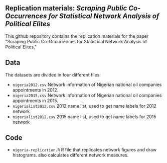 Replication materials: _Scraping Public Co-Occurrences for Statistical Network Analysis of Political Elites_
--------------

This github repository contains the replication materials for the paper "Scraping Public Co-Occurrences for Statistical Network Analysis of Political Elites,"

## Data

The datasets are divided in four different files:

-  `nigeria2012.csv`  Network information of Nigerian national oil companies appointments in 2012.
-  `nigeria2015.csv`  Network information of Nigerian national oil companies appointments in 2015.
-  `nigerialist2012.csv` 2012 name list, used to get name labels for 2012 network
-  `nigerialist2012.csv` 2015 name list, used to get name labels for 2015 network

## Code


- `nigeria-replication.R` R file that replicates network figures and draw histograms. also calculates different network measures. 




